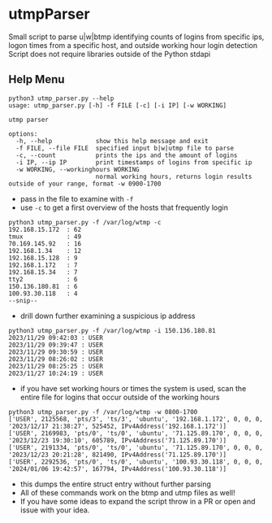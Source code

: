 # utmpParser
Small script to parse u|w|btmp identifying counts of logins from specific ips, logon times from a specific host, and outside working hour login detection
Script does not require libraries outside of the Python stdapi

## Help Menu 
````
python3 utmp_parser.py --help
usage: utmp_parser.py [-h] -f FILE [-c] [-i IP] [-w WORKING]

utmp parser

options:
  -h, --help            show this help message and exit
  -f FILE, --file FILE  specified input b|w|utmp file to parse
  -c, --count           prints the ips and the amount of logins
  -i IP, --ip IP        print timestamps of logins from specific ip
  -w WORKING, --workinghours WORKING
                        normal working hours, returns login results outside of your range, format -w 0900-1700
````
- pass in the file to examine with `-f`
- use `-c` to get a first overview of the hosts that frequently login
````
python3 utmp_parser.py -f /var/log/wtmp -c  
192.168.15.172  : 62
tmux            : 49
70.169.145.92   : 16
192.168.1.34    : 12
192.168.15.128  : 9
192.168.1.172   : 7
192.168.15.34   : 7
tty2            : 6
150.136.180.81  : 6
100.93.30.118   : 4
--snip--
````
- drill down further examining a suspicious ip address
````
python3 utmp_parser.py -f /var/log/wtmp -i 150.136.180.81
2023/11/29 09:42:03 : USER
2023/11/29 09:39:47 : USER
2023/11/29 09:30:59 : USER
2023/11/29 08:26:02 : USER
2023/11/29 08:25:25 : USER
2023/11/27 10:24:19 : USER
````
- if you have set working hours or times the system is used, scan the entire file for logins that occur outside of the working hours
````
python3 utmp_parser.py -f /var/log/wtmp -w 0800-1700
['USER', 2125568, 'pts/3', 'ts/3', 'ubuntu', '192.168.1.172', 0, 0, 0, '2023/12/17 21:38:27', 525452, IPv4Address('192.168.1.172')]
['USER', 2169983, 'pts/0', 'ts/0', 'ubuntu', '71.125.89.170', 0, 0, 0, '2023/12/23 19:30:10', 605789, IPv4Address('71.125.89.170')]
['USER', 2191334, 'pts/0', 'ts/0', 'ubuntu', '71.125.89.170', 0, 0, 0, '2023/12/23 20:21:28', 821490, IPv4Address('71.125.89.170')]
['USER', 2292536, 'pts/0', 'ts/0', 'ubuntu', '100.93.30.118', 0, 0, 0, '2024/01/06 19:42:57', 167794, IPv4Address('100.93.30.118')]
````
- this dumps the entire struct entry without further parsing
- All of these commands work on the btmp and utmp files as well!
- If you have some ideas to expand the script throw in a PR or open and issue with your idea.

